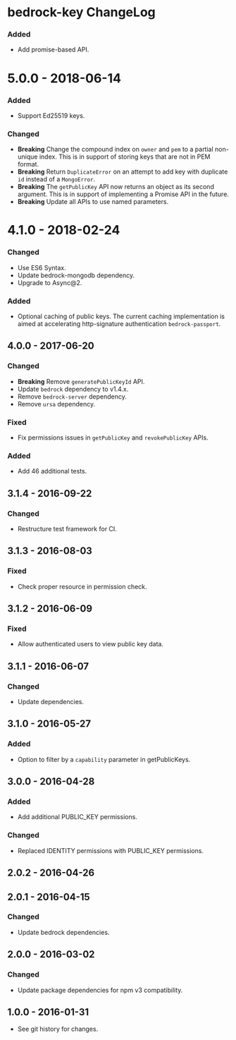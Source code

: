 # bedrock-key ChangeLog

### Added
- Add promise-based API.

# 5.0.0 - 2018-06-14

### Added
- Support Ed25519 keys.

### Changed
- **Breaking** Change the compound index on `owner` and `pem` to a partial
  non-unique index. This is in support of storing keys that are not in PEM
  format.
- **Breaking** Return `DuplicateError` on an attempt to add key with duplicate
  `id` instead of a `MongoError`.
- **Breaking** The `getPublicKey` API now returns an object as its second
  argument. This is in support of implementing a Promise API in the future.
- **Breaking** Update all APIs to use named parameters.  

# 4.1.0 - 2018-02-24

### Changed
- Use ES6 Syntax.
- Update bedrock-mongodb dependency.
- Upgrade to Async@2.

### Added
- Optional caching of public keys. The current caching implementation is
  aimed at accelerating http-signature authentication `bedrock-passport`.

## 4.0.0 - 2017-06-20

### Changed
- **Breaking** Remove `generatePublicKeyId` API.
- Update `bedrock` dependency to v1.4.x.
- Remove `bedrock-server` dependency.
- Remove `ursa` dependency.

### Fixed
- Fix permissions issues in `getPublicKey` and `revokePublicKey` APIs.

### Added
- Add 46 additional tests.

## 3.1.4 - 2016-09-22

### Changed
- Restructure test framework for CI.

## 3.1.3 - 2016-08-03

### Fixed
- Check proper resource in permission check.

## 3.1.2 - 2016-06-09

### Fixed
- Allow authenticated users to view public key data.

## 3.1.1 - 2016-06-07

### Changed
- Update dependencies.

## 3.1.0 - 2016-05-27

### Added
- Option to filter by a `capability` parameter in getPublicKeys.

## 3.0.0 - 2016-04-28

### Added
- Add additional PUBLIC_KEY permissions.

### Changed
- Replaced IDENTITY permissions with PUBLIC_KEY permissions.

## 2.0.2 - 2016-04-26

## 2.0.1 - 2016-04-15

### Changed
- Update bedrock dependencies.

## 2.0.0 - 2016-03-02

### Changed
- Update package dependencies for npm v3 compatibility.

## 1.0.0 - 2016-01-31

- See git history for changes.
